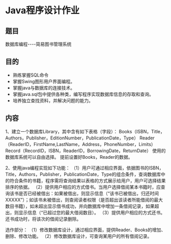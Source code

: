 # Java程序设计作业
## 题目   
数据库编程----简易图书管理系统

## 目的
* 熟练掌握SQL命令
* 掌握Swing图形用户界面编程。
* 掌握java与数据库的连接技术。
* 掌握java.sql包中提供各种类，编写程序实现数据库信息的存取和查询。
* 培养独立查找资料，并解决问题的能力。

## 内容
1、建立一个数据库Library，其中含有如下表格（字段）：
Books（ISBN，Title，Authors，Publisher，EditionNumber，PublicationDate，Type）
Reader（ReaderID，FirstName,LastName，Address，PhoneNumber，Limits）
Record（RecordID，ISBN，ReaderID，BorrowingDate，ReturnDate）
使用的数据库系统可以自由选择。
提前设置好Books，Reader的数据。

2、使用java编程实现如下功能：
（1）用户可通过相应界面，依据图书的ISBN，Title，Authors，Publisher，PublicationDate，Type的组合条件，查询数据库中的符合条件的书籍，程序需将查询结果以表格的方式展示给用户，用户可选择结果排序的依据。
（2）提供用户相应的方式借书。当用户选择借阅某本书籍时，应查询该书是否已经被借出：如果被借出，则显示信息（“该书已被借出，归还时间XXXXX”）；如该书未被借出，则查阅读者权限（是否超出该读者所能借阅的最大数目书籍），如未超出显示借书成功，并向数据库中增加一条借阅记录，如果超出，则显示信息（“已超过您的最大借阅数目）。
（3）提供用户相应的方式还书。还书成功时，将该次的借阅记录删除。

选作部分：
（1）修改数据库设计，通过相应界面，提供Reader、Books的增加、删除、修改功能。
（2）修改数据库设计，可查询某用户的所有借阅记录。

